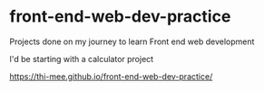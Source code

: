 # front-end-web-dev-practice
Projects done on my journey to learn Front end web development

I'd be starting with a calculator project

https://thi-mee.github.io/front-end-web-dev-practice/

